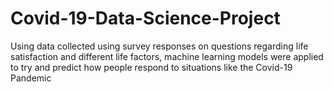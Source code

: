 # Covid-19-Data-Science-Project
Using data collected using survey responses on questions regarding life satisfaction and different life factors, machine learning models were applied to try and predict how people respond to situations like the Covid-19 Pandemic
